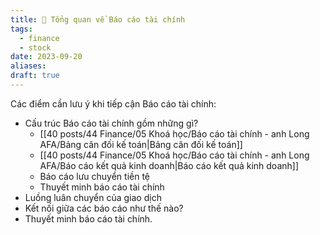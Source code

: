 ```yaml
---
title: 🌱 Tổng quan về Báo cáo tài chính
tags:
  - finance
  - stock
date: 2023-09-20
aliases: 
draft: true
---
```

Các điểm cần lưu ý khi tiếp cận Báo cáo tài chính:
- Cấu trúc Báo cáo tài chính gồm những gì?
	- [[40 posts/44 Finance/05 Khoá học/Báo cáo tài chính - anh Long AFA/Bảng cân đối kế toán|Bảng cân đối kế toán]]
	- [[40 posts/44 Finance/05 Khoá học/Báo cáo tài chính - anh Long AFA/Báo cáo kết quả kinh doanh|Báo cáo kết quả kinh doanh]]
	- Báo cáo lưu chuyển tiền tệ
	- Thuyết minh báo cáo tài chính
- Luồng luân chuyển của giao dịch
- Kết nối giữa các báo cáo như thế nào?
- Thuyết minh báo cáo tài chính.